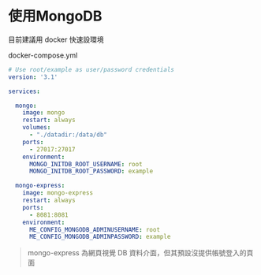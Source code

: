 # 使用MongoDB

目前建議用 docker 快速設環境

docker-compose.yml

```yaml
# Use root/example as user/password credentials
version: '3.1'

services:

  mongo:
    image: mongo
    restart: always
    volumes:
      - "./datadir:/data/db"
    ports:
      - 27017:27017
    environment:
      MONGO_INITDB_ROOT_USERNAME: root
      MONGO_INITDB_ROOT_PASSWORD: example

  mongo-express:
    image: mongo-express
    restart: always
    ports:
      - 8081:8081
    environment:
      ME_CONFIG_MONGODB_ADMINUSERNAME: root
      ME_CONFIG_MONGODB_ADMINPASSWORD: example
```

> mongo-express 為網頁視覺 DB 資料介面，但其預設沒提供帳號登入的頁面

